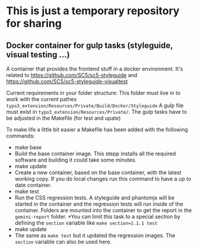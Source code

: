 # This is just a temporary repository for sharing

## Docker container for gulp tasks (styleguide, visual testing ...)

A container that provides the frontend stuff in a docker environment.
It's related to https://github.com/SC5/sc5-styleguide and 
https://github.com/SC5/sc5-styleguide-visualtest

Current requirements in your folder structure:
This folder must live in to work with the current pathes
`typo3_extension/Resources/Private/Build/Docker/Styleguide`
A gulp file must exist in `typo3_extension/Resources/Private/`.
The gulp tasks have to be adjusted in the Makefile (for test and upate)

To make life a little bit easier a Makefile has been added with the
following commands:

* make base
 * Build the base container image. This stepp installs all the required
 software and building it could take some minutes.
* make update
 * Create a new container, based on the base container, with the latest
 working copy. If you do local changes run this command to have a up to
 date container.
* make test
 * Run the CSS regression tests. A styleguide and phantomjs will be
 started in the container and the regression tests will run inside of
 the container. Folders are mounted into the container to get the report
 in the `gemini-report` folder.
 *You can limit this task to a special section by defining the
 `section` variable like
 `make section=1.1.1 test`
* make update
 * The same as `make test` but it updated the regression images.
 The `section` variable can also be used here.
